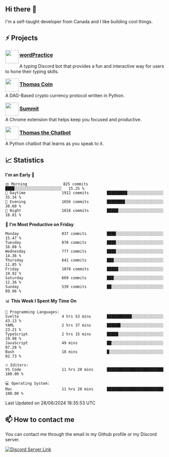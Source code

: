 <h2>Hi there 👋</h2>

<p>I'm a self-taught developer from Canada and I like building cool things.</p>

<h2>⚡ Projects</h2>

<img align="left" src="https://i.imgur.com/BIzs17V.png" width="42" height="42" />
<h3><a target="_blank" href="https://wordpractice.principle.sh/">wordPractice</a></h3>
<p>A typing Discord bot that provides a fun and interactive way for users to hone their typing skills.</p>

<img align="left" src="https://i.imgur.com/4FdQpgN.png" width="42" height="42" />
<h3><a href="https://github.com/principle105/thomas-coin">Thomas Coin</a></h3>
<p>A DAG-Based crypto currency protocol written in Python.</p>

<img align="left" src="https://i.imgur.com/Ly8Atho.png" width="42" height="42" />
<h3><a href="https://summit.sh/">Summit</a></h3>
<p>A Chrome extension that helps keep you focused and productive.</p>

<img align="left" src="https://i.imgur.com/hA9YF2s.png" width="42" height="42" />
<h3><a href="https://github.com/principle105/thomasthechatbot">Thomas the Chatbot</a></h3>
<p>A Python chatbot that learns as you speak to it.</p>

<h2>📈 Statistics</h2>

<!--START_SECTION:waka-->
**I'm an Early 🐤** 

```text
🌞 Morning                825 commits         ████░░░░░░░░░░░░░░░░░░░░░   15.25 % 
🌆 Daytime                1912 commits        █████████░░░░░░░░░░░░░░░░   35.34 % 
🌃 Evening                1656 commits        ████████░░░░░░░░░░░░░░░░░   30.60 % 
🌙 Night                  1018 commits        █████░░░░░░░░░░░░░░░░░░░░   18.81 % 
```
📅 **I'm Most Productive on Friday** 

```text
Monday                   837 commits         ████░░░░░░░░░░░░░░░░░░░░░   15.47 % 
Tuesday                  870 commits         ████░░░░░░░░░░░░░░░░░░░░░   16.08 % 
Wednesday                777 commits         ████░░░░░░░░░░░░░░░░░░░░░   14.36 % 
Thursday                 641 commits         ███░░░░░░░░░░░░░░░░░░░░░░   11.85 % 
Friday                   1078 commits        █████░░░░░░░░░░░░░░░░░░░░   19.92 % 
Saturday                 669 commits         ███░░░░░░░░░░░░░░░░░░░░░░   12.36 % 
Sunday                   539 commits         ██░░░░░░░░░░░░░░░░░░░░░░░   09.96 % 
```


📊 **This Week I Spent My Time On** 

```text
💬 Programming Languages: 
Svelte                   4 hrs 53 mins       ███████████░░░░░░░░░░░░░░   43.13 % 
YAML                     2 hrs 37 mins       ██████░░░░░░░░░░░░░░░░░░░   23.21 % 
TypeScript               2 hrs 15 mins       █████░░░░░░░░░░░░░░░░░░░░   19.98 % 
JavaScript               49 mins             ██░░░░░░░░░░░░░░░░░░░░░░░   07.28 % 
Bash                     18 mins             █░░░░░░░░░░░░░░░░░░░░░░░░   02.73 % 

🔥 Editors: 
VS Code                  11 hrs 20 mins      █████████████████████████   100.00 % 

💻 Operating System: 
Mac                      11 hrs 20 mins      █████████████████████████   100.00 % 
```


 Last Updated on 28/06/2024 18:35:53 UTC
<!--END_SECTION:waka-->

<h2>📫 How to contact me</h2>

You can contact me through the email in my Github profile or my Discord server.

[![Discord Server Link](https://dcbadge.vercel.app/api/server/DHnk46C)](https://discord.gg/DHnk46C)

